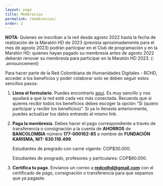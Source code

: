 ```yaml
---
layout: page
title: Membresías
permalink: /membresias/
order: 2
---
```


**NOTA**: Quienes se inscriban a la red desde agosto 2022 hasta la fecha de realización de la Maratón HD de 2023 (prevista aproximadamente para el mes de agosto 2023) podrán participar en el Club de programación y en la Maratón HD; quienes hayan pagado su membresía antes de agosto 2022 deberán renovar su membresía para participar en la Maratón HD 2023.
{: .announcement}

Para hacer parte de la Red Colombiana de Humanidades Digitales - RCHD, acceder a los beneficios y poder colaborar solo se deben seguir estos sencillos pasos:

1.  **Llena el formulario**. Puedes encontrarlo [aquí](https://forms.gle/Rcv1QbbXRZg8fgYP9). Es muy sencillo y nos ayudará a que la red esté cada vez más conectada. Recuerda que si quieres recibir todos los beneficios debes escoger la opción “Sí (quiero participar y recibir los beneficios)”. Si ya lo llenaste anteriormente, puedes actualizar tus datos entrando al mismo link.

2. **Paga la membresía**. Debes hacer el pago correspondiente a través de transferencia o consignación a la cuenta de **AHORROS** de **BANCOLOMBIA** número **177-000162-85** a nombre de **FUNDACIÓN KARISMA, NIT: 830.118.499**.

    Estudiantes de pregrado con carné vigente: COP$30.000.

    Estudiantes de posgrado, profesores y particulares: COP$60.000.

3. **Certifica tu pago**. Envíanos un correo a **redcolhd@gmail.com** con el certificado de pago, consignación o transferencia para que sepamos que ya pagaste.